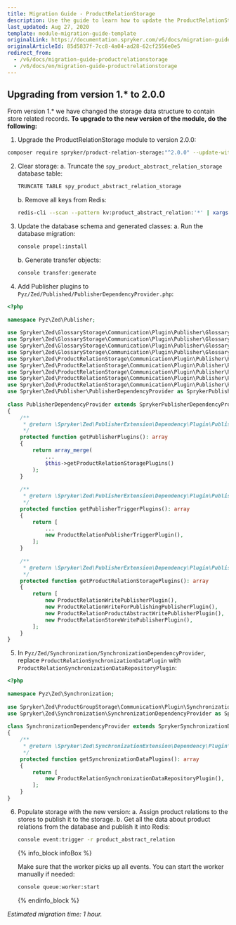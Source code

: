 ```yaml
---
title: Migration Guide - ProductRelationStorage
description: Use the guide to learn how to update the ProductRelationStorage module.
last_updated: Aug 27, 2020
template: module-migration-guide-template
originalLink: https://documentation.spryker.com/v6/docs/migration-guide-productrelationstorage
originalArticleId: 85d5837f-7cc8-4a04-ad28-62cf2556e0e5
redirect_from:
  - /v6/docs/migration-guide-productrelationstorage
  - /v6/docs/en/migration-guide-productrelationstorage
---
```


## Upgrading from version 1.* to 2.0.0
From version 1.* we have changed the storage data structure to contain store related records. 
**To upgrade to the new version of the module, do the following:**

1. Upgrade the ProductRelationStorage module to version 2.0.0:
```bash
composer require spryker/product-relation-storage:"^2.0.0" --update-with-dependencies
```
2. Clear storage:
    a. Truncate the `spy_product_abstract_relation_storage` database table:
    ```bash
    TRUNCATE TABLE spy_product_abstract_relation_storage
    ```
    b. Remove all keys from Redis:
    ```bash
    redis-cli --scan --pattern kv:product_abstract_relation:'*' | xargs redis-cli unlink
    ```
     
3. Update the database schema and generated classes:
    a. Run the database migration:
    
    ```bash
    console propel:install
    ```
    
    b. Generate transfer objects:
    
    ```bash
    console transfer:generate
    ```
 
4. Add Publisher plugins to `Pyz/Zed/Published/PublisherDependencyProvider.php`:

```php
<?php
 
namespace Pyz\Zed\Publisher;
 
use Spryker\Zed\GlossaryStorage\Communication\Plugin\Publisher\GlossaryKey\GlossaryDeletePublisherPlugin as GlossaryKeyDeletePublisherPlugin;
use Spryker\Zed\GlossaryStorage\Communication\Plugin\Publisher\GlossaryKey\GlossaryWritePublisherPlugin as GlossaryKeyWriterPublisherPlugin;
use Spryker\Zed\GlossaryStorage\Communication\Plugin\Publisher\GlossaryPublisherTriggerPlugin;
use Spryker\Zed\GlossaryStorage\Communication\Plugin\Publisher\GlossaryTranslation\GlossaryWritePublisherPlugin as GlossaryTranslationWritePublisherPlugin;
use Spryker\Zed\ProductRelationStorage\Communication\Plugin\Publisher\ProductRelation\ProductRelationWriteForPublishingPublisherPlugin;
use Spryker\Zed\ProductRelationStorage\Communication\Plugin\Publisher\ProductRelation\ProductRelationWritePublisherPlugin;
use Spryker\Zed\ProductRelationStorage\Communication\Plugin\Publisher\ProductRelationProductAbstract\ProductRelationProductAbstractWritePublisherPlugin;
use Spryker\Zed\ProductRelationStorage\Communication\Plugin\Publisher\ProductRelationPublisherTriggerPlugin;
use Spryker\Zed\ProductRelationStorage\Communication\Plugin\Publisher\ProductRelationStore\ProductRelationStoreWritePublisherPlugin;
use Spryker\Zed\Publisher\PublisherDependencyProvider as SprykerPublisherDependencyProvider;
 
class PublisherDependencyProvider extends SprykerPublisherDependencyProvider
{
    /**
     * @return \Spryker\Zed\PublisherExtension\Dependency\Plugin\PublisherPluginInterface[]
     */
    protected function getPublisherPlugins(): array
    {
        return array_merge(
            ...
            $this->getProductRelationStoragePlugins()
        );
    }
 
    /**
     * @return \Spryker\Zed\PublisherExtension\Dependency\Plugin\PublisherTriggerPluginInterface[]
     */
    protected function getPublisherTriggerPlugins(): array
    {
        return [
            ...
            new ProductRelationPublisherTriggerPlugin(),
        ];
    }
 
    /**
     * @return \Spryker\Zed\PublisherExtension\Dependency\Plugin\PublisherPluginInterface[]
     */
    protected function getProductRelationStoragePlugins(): array
    {
        return [
            new ProductRelationWritePublisherPlugin(),
            new ProductRelationWriteForPublishingPublisherPlugin(),
            new ProductRelationProductAbstractWritePublisherPlugin(),
            new ProductRelationStoreWritePublisherPlugin(),
        ];
    }
}
```

5. In `Pyz/Zed/Synchronization/SynchronizationDependencyProvider`, replace  `ProductRelationSynchronizationDataPlugin` with `ProductRelationSynchronizationDataRepositoryPlugin`:

```php
<?php
 
namespace Pyz\Zed\Synchronization;
 
use Spryker\Zed\ProductGroupStorage\Communication\Plugin\Synchronization\ProductGroupSynchronizationDataPlugin;
use Spryker\Zed\Synchronization\SynchronizationDependencyProvider as SprykerSynchronizationDependencyProvider;
 
class SynchronizationDependencyProvider extends SprykerSynchronizationDependencyProvider
{
    /**
     * @return \Spryker\Zed\SynchronizationExtension\Dependency\Plugin\SynchronizationDataPluginInterface[]
     */
    protected function getSynchronizationDataPlugins(): array
    {
        return [
            new ProductRelationSynchronizationDataRepositoryPlugin(),
        ];
    }
}
```

6. Populate storage with the new version:
    a. Assign product relations to the stores to publish it to the storage. 
    b. Get all the data about product relations from the database and publish it into Redis:
    ```bash
    console event:trigger -r product_abstract_relation
    ```
    {% info_block infoBox %}

    Make sure that the worker picks up all events. You can start the worker manually if needed:
    ```bash
    console queue:worker:start
    ```
    {% endinfo_block %}


*Estimated migration time: 1 hour.*
